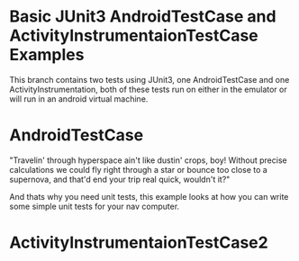 # Basic JUnit3 AndroidTestCase and ActivityInstrumentaionTestCase Examples
This branch contains two tests using JUnit3, one AndroidTestCase and one ActivityInstrumentation, both of these tests run on either in the emulator or will run in an android virtual machine.

# AndroidTestCase
"Travelin' through hyperspace ain't like dustin' crops, boy! Without precise calculations we could fly right through a star or bounce too close to a supernova, and that'd end your trip real quick, wouldn't it?"

And thats why you need unit tests, this example looks at how you can write some simple unit tests for your nav computer.

# ActivityInstrumentaionTestCase2

